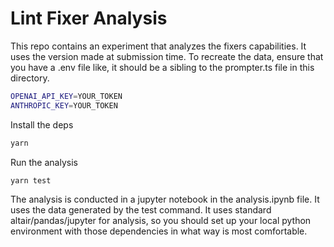 # Lint Fixer Analysis

This repo contains an experiment that analyzes the fixers capabilities. It uses the version made at submission time. To recreate the data, ensure that you have a .env file like, it should be a sibling to the prompter.ts file in this directory.

```sh
OPENAI_API_KEY=YOUR_TOKEN
ANTHROPIC_KEY=YOUR_TOKEN
```

Install the deps

```sh
yarn
```

Run the analysis

```sh
yarn test
```

The analysis is conducted in a jupyter notebook in the analysis.ipynb file. It uses the data generated by the test command. It uses standard altair/pandas/jupyter for analysis, so you should set up your local python environment with those dependencies in what way is most comfortable.
